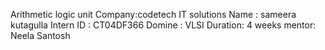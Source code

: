 Arithmetic logic unit 
Company:codetech IT solutions 
Name : sameera kutagulla 
Intern ID : CT04DF366
Domine : VLSI
Duration: 4 weeks
mentor: Neela Santosh 
